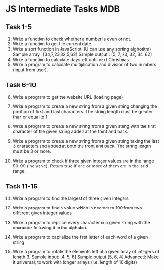 # JS Intermediate Tasks MDB

## Task 1-5
1. Write a function to check whether a number is even or not.
2. Write a function to get the current date
3. Write a sort function in JavaScript. (U can use   any sorting alghoritm)
   Sample array : [34,7,23,32,5,62]
   Sample output : [5, 7, 23, 32, 34, 62]
4. Write a function to calculate days left until next Christmas.
5. Write a program to calculate multiplication and division of two numbers (input from user).

## Task 6-10
6. Write a program to get the website URL (loading page)

7. Write a program to create a new string from a given string changing the position of first and last characters. The string length must be greater than or equal to 1

8. Write a program to create a new string from a given string with the first character of the given string added at the front and back.

9. Write a program to create a new string from a given string taking the last 3 characters and added at both the front and back. The string length must be 3 or more.
10. Write a program to check if three given integer values are in the range 50..99 (inclusive). Return true if one or more of them are in the said range.

## Task 11-15
11. Write a program to find the largest of three given integers

12. Write a program to find a value which is nearest to 100 from two different given integer values

13. Write a program to replace every character in a given string with the character following it in the alphabet.

14. Write a program to capitalize the first letter of each word of a given string

15. Write a program to rotate the elements left of a given array of integers of length 3.
    Sample input: [4, 5, 6]
    Sample output [5, 6, 4]
    Advanced: Make it universal, to work with longer arrays (i.e. length of 10 digits)